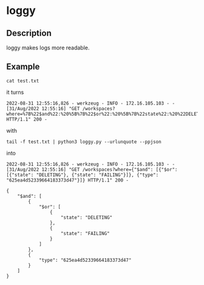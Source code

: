 # loggy

## Description

loggy makes logs more readable.

## Example

    cat test.txt

it turns

    2022-08-31 12:55:16,826 - werkzeug - INFO - 172.16.105.103 - - [31/Aug/2022 12:55:16] "GET /workspaces?where=%7B%22$and%22:%20%5B%7B%22$or%22:%20%5B%7B%22state%22:%20%22DELETING%22%7D,%20%7B%22state%22:%20%22FAILING%22%7D%5D%7D,%20%7B%22type%22:%20%22625ea4d52339664183373d47%22%7D%5D%7D HTTP/1.1" 200 -

with

    tail -f test.txt | python3 loggy.py --urlunquote --ppjson

into

    2022-08-31 12:55:16,826 - werkzeug - INFO - 172.16.105.103 - - [31/Aug/2022 12:55:16] "GET /workspaces?where={"$and": [{"$or": [{"state": "DELETING"}, {"state": "FAILING"}]}, {"type": "625ea4d52339664183373d47"}]} HTTP/1.1" 200 -

    {
        "$and": [
            {
                "$or": [
                    {
                        "state": "DELETING"
                    },
                    {
                        "state": "FAILING"
                    }
                ]
            },
            {
                "type": "625ea4d52339664183373d47"
            }
        ]
    }

